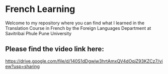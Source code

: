 # French Learning 
Welcome to my repository where you can find what I learned in the Translation Course in French by the Foreign Languages Department at Savitribai Phule Pune University

## Please find the video link here:
https://drive.google.com/file/d/140S1dDgwjw3hrtAmxQV4dOqjZ93KZCz7/view?usp=sharing